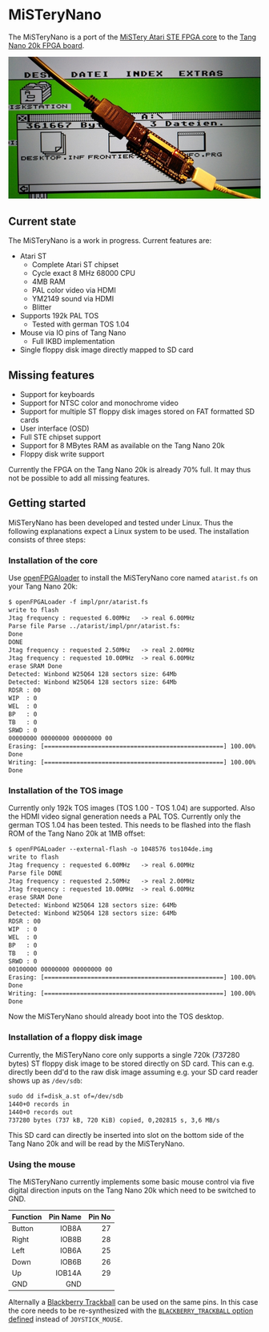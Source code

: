 # MiSTeryNano

The MiSTeryNano is a port of the
[MiSTery Atari STE FPGA core](https://github.com/gyurco/MiSTery) to the
[Tang Nano 20k FPGA board](https://wiki.sipeed.com/nano20k).

![MiSTeryNano photo](images/misterynano.jpeg)

## Current state

The MiSTeryNano is a work in progress. Current features are:

  * Atari ST
    * Complete Atari ST chipset
    * Cycle exact 8 MHz 68000 CPU
    * 4MB RAM
    * PAL color video via HDMI
    * YM2149 sound via HDMI
    * Blitter
  * Supports 192k PAL TOS
    * Tested with german TOS 1.04
  * Mouse via IO pins of Tang Nano
    * Full IKBD implementation
  * Single floppy disk image directly mapped to SD card

## Missing features

  * Support for keyboards
  * Support for NTSC color and monochrome video
  * Support for multiple ST floppy disk images stored on FAT formatted SD cards
  * User interface (OSD)
  * Full STE chipset support
  * Support for 8 MBytes RAM as available on the Tang Nano 20k
  * Floppy disk write support

Currently the FPGA on the Tang Nano 20k is already 70% full. It may thus
not be possible to add all missing features.

## Getting started

MiSTeryNano has been developed and tested under Linux. Thus the following
explanations expect a Linux system to be used. The installation consists
of three steps:

### Installation of the core

Use [openFPGAloader](https://github.com/trabucayre/openFPGALoader) to install the MiSTeryNano core named ```atarist.fs```
on your Tang Nano 20k:

```
$ openFPGALoader -f impl/pnr/atarist.fs 
write to flash
Jtag frequency : requested 6.00MHz   -> real 6.00MHz  
Parse file Parse ../atarist/impl/pnr/atarist.fs: 
Done
DONE
Jtag frequency : requested 2.50MHz   -> real 2.00MHz  
Jtag frequency : requested 10.00MHz  -> real 6.00MHz  
erase SRAM Done
Detected: Winbond W25Q64 128 sectors size: 64Mb
Detected: Winbond W25Q64 128 sectors size: 64Mb
RDSR : 00
WIP  : 0
WEL  : 0
BP   : 0
TB   : 0
SRWD : 0
00000000 00000000 00000000 00
Erasing: [==================================================] 100.00%
Done
Writing: [==================================================] 100.00%
Done
```

### Installation of the TOS image

Currently only 192k TOS images (TOS 1.00 - TOS 1.04) are supported.
Also the HDMI video signal generation needs a PAL TOS. Currently
only the german TOS 1.04 has been tested. This needs to be flashed
into the flash ROM of the Tang Nano 20k at 1MB offset:

```
$ openFPGALoader --external-flash -o 1048576 tos104de.img
write to flash
Jtag frequency : requested 6.00MHz   -> real 6.00MHz  
Parse file DONE
Jtag frequency : requested 2.50MHz   -> real 2.00MHz  
Jtag frequency : requested 10.00MHz  -> real 6.00MHz  
erase SRAM Done
Detected: Winbond W25Q64 128 sectors size: 64Mb
Detected: Winbond W25Q64 128 sectors size: 64Mb
RDSR : 00
WIP  : 0
WEL  : 0
BP   : 0
TB   : 0
SRWD : 0
00100000 00000000 00000000 00
Erasing: [==================================================] 100.00%
Done
Writing: [==================================================] 100.00%
Done
```

Now the MiSTeryNano should already boot into the TOS desktop.

### Installation of a floppy disk image

Currently, the MiSTeryNano core only supports a single 720k (737280 bytes)
ST floppy disk image to be stored directly on SD card. This can e.g.
directly been dd'd to the raw disk image assuming e.g. your SD card reader
shows up as ```/dev/sdb```:

```
sudo dd if=disk_a.st of=/dev/sdb
1440+0 records in
1440+0 records out
737280 bytes (737 kB, 720 KiB) copied, 0,202815 s, 3,6 MB/s
```

This SD card can directly be inserted into slot on the bottom side
of the Tang Nano 20k and will be read by the MiSTeryNano.

### Using the mouse

The MiSTeryNano currently implements some basic mouse control via
five digital direction inputs on the Tang Nano 20k which need to be
switched to GND.

| Function | Pin Name | Pin No |
|----------|---------:|-------:|
| Button   |   IOB8A  |    27  |
| Right    |   IOB8B  |    28  |
| Left     |   IOB6A  |    25  |
| Down     |   IOB6B  |    26  |
| Up       |  IOB14A  |    29  |
| GND      |     GND  |        |

Alternally a [Blackberry
Trackball](https://www.sparkfun.com/products/retired/13169) can be
used on the same pins. In this case the core needs to be
re-synthesized with the [```BLACKBERRY_TRACKBALL``` option defined](https://github.com/harbaum/MiSTeryNano/blob/654294ce95bff70d2db4991c88532ad7a3cf4b26/src/tangnano20k/top.sv#L3)
instead of ```JOYSTICK_MOUSE```.
